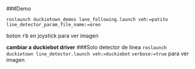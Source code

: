     
###Demo
    
    roslaunch duckietown_demos lane_following.launch veh:=patito line_detector_param_file_name:=oreo
boton <kbd>rb</kbd> en joystick para ver imagen
        
**cambiar a duckiebot driver**
###Solo detector de linea
 `roslaunch duckietown line_detector.launch veh:=duckiebot`
 `verbose:=true` para ver imagen
    
